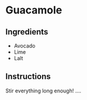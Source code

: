 # Guacamole

## Ingredients
* Avocado
* Lime
* Lalt

## Instructions
Stir everything long enough!
.... 
